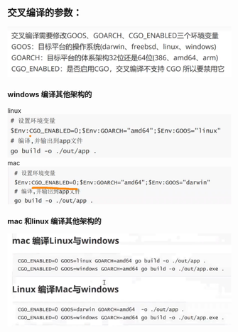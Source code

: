 ## 交叉编译的参数：

![](imgs/3.交叉编译.png)
### windows 编译其他架构的
linux
![](imgs/3.交叉编译-2.png)
mac
![](imgs/3.交叉编译-3.png)

### mac 和linux 编译其他架构的
![](imgs/3.交叉编译-4.png)
